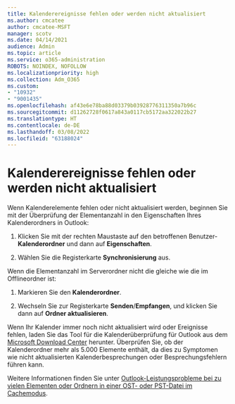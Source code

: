 ```yaml
---
title: Kalenderereignisse fehlen oder werden nicht aktualisiert
ms.author: cmcatee
author: cmcatee-MSFT
manager: scotv
ms.date: 04/14/2021
audience: Admin
ms.topic: article
ms.service: o365-administration
ROBOTS: NOINDEX, NOFOLLOW
ms.localizationpriority: high
ms.collection: Adm_O365
ms.custom:
- "10932"
- "9001435"
ms.openlocfilehash: af43e6e78ba88d03379b03928776311350a7b96c
ms.sourcegitcommit: d11262728f0617a843a0117cb5172aa322022b27
ms.translationtype: HT
ms.contentlocale: de-DE
ms.lasthandoff: 03/08/2022
ms.locfileid: "63188024"
---
```

# <a name="calendar-events-missing-or-not-updating"></a>Kalenderereignisse fehlen oder werden nicht aktualisiert

Wenn Kalenderelemente fehlen oder nicht aktualisiert werden, beginnen Sie mit der Überprüfung der Elementanzahl in den Eigenschaften Ihres Kalenderordners in Outlook: 

1. Klicken Sie mit der rechten Maustaste auf den betroffenen Benutzer-**Kalenderordner** und dann auf **Eigenschaften**.

1. Wählen Sie die Registerkarte **Synchronisierung** aus.

Wenn die Elementanzahl im Serverordner nicht die gleiche wie die im Offlineordner ist:

1.  Markieren Sie den **Kalenderordner**.

1.  Wechseln Sie zur Registerkarte **Senden**/**Empfangen**, und klicken Sie dann auf **Ordner aktualisieren**.

Wenn Ihr Kalender immer noch nicht aktualisiert wird oder Ereignisse fehlen, laden Sie das Tool für die Kalenderüberprüfung für Outlook aus dem [Microsoft Download Center](https://www.microsoft.com/download/details.aspx?id=28786) herunter. Überprüfen Sie, ob der Kalenderordner mehr als 5.000 Elemente enthält, da dies zu Symptomen wie nicht aktualisierten Kalenderbesprechungen oder Besprechungsfehlern führen kann. 

Weitere Informationen finden Sie unter [Outlook-Leistungsprobleme bei zu vielen Elementen oder Ordnern in einer OST- oder PST-Datei im Cachemodus](https://docs.microsoft.com/outlook/troubleshoot/performance/performance-issues-if-too-many-items-or-folders).